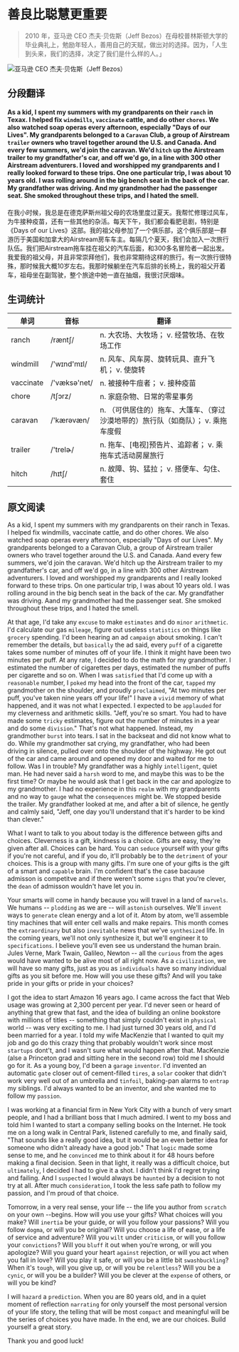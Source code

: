 # 善良比聪慧更重要
>2010 年，亚马逊 CEO 杰夫·贝佐斯（Jeff Bezos）在母校普林斯顿大学的毕业典礼上，勉励年轻人，善用自己的天赋，做出对的选择。因为，「人生到头来，我们的选择，决定了我们是什么样的人。」

![亚马逊 CEO 杰夫·贝佐斯（Jeff Bezos）](https://camo.githubusercontent.com/2c9376998e6bb7f6fe50664ae8bd3e0a63440471/687474703a2f2f6d6d62697a2e717069632e636e2f6d6d62697a2f44464156324b797463625569615543346d4d46477746524c64656f6e38314d4a565477365433726a38333057515a4f724847776c6575674757794b6a3245714a34546d70636458614b316c6a4f736a69635a6e39483278672f3634303f77785f666d743d6a7065672674703d7765627026777866726f6d3d35)

## 分段翻译


#### As a kid, I spent my summers with my grandparents on their `ranch` in Texax. I helped fix `windmills`, `vaccinate` cattle, and do other `chores`. We also watched soap operas every afternoon, especially "Days of our Lives". My grandparents belonged to a `Caravan` Club, a group of Airstream `trailer` owners who travel together around the U.S. and Canada. And every few summers, we'd join the caravan. We'd `hitch` up the Airstream trailer to my grandfather's car, and off we'd go, in a line with 300 other Airstream adventurers. I loved and worshipped my grandparents and I really looked forward to these trips. One one particular trip, I was about 10 years old. I was rolling around in the big bench seat in the back of the car. My grandfather was driving. And my grandmother had the passenger seat. She smoked throughout these trips, and I hated the smell.
在我小时候，我总是在德克萨斯州祖父母的农场里度过夏天。我帮忙修理过风车，为牛接种疫苗，还有一些其他的杂活。每天下午，我们都会看肥皂剧，特别是《Days of our Lives》这部。我的祖父母参加了一个俱乐部，这个俱乐部是一群游历于美国和加拿大的Airstream房车车主。每隔几个夏天，我们会加入一次旅行队伍。我们把Airstream拖车挂在祖父的汽车后面，和300多名冒险者一起出发。我爱我的祖父母，并且非常崇拜他们，我也非常期待这样的旅行。有一次旅行很特殊，那时候我大概10岁左右。我那时候躺坐在汽车后排的长椅上，我的祖父开着车，祖母坐在副驾驶，整个旅途中她一直在抽烟，我很讨厌烟味。

## 生词统计

| 单词 | 音标 | 翻译 |
|-|-|-|
| ranch | /ræntʃ/ | n. 大农场、大牧场； v. 经营牧场、在牧场工作 |
| windmill | /'wɪnd'mɪl/ | n. 风车、风车房、旋转玩具、直升飞机； v. 使旋转 |
| vaccinate | /'væksə'net/ | n. 被接种牛痘者； v. 接种疫苗 |
| chore | /tʃɔrz/ | n. 家庭杂物、日常的零星事务 |
| caravan | /'kærəvæn/ | n. （可供居住的）拖车、大篷车、（穿过沙漠地带的）旅行队（如商队）； v. 乘拖车度假 |
| trailer | /'trelɚ/ | n. 拖车、[电视]预告片、追踪者； v. 乘拖车式活动房屋旅行 |
| hitch | /hɪtʃ/ | n. 故障、钩、猛拉； v. 搭便车、勾住、套住 |

## 原文阅读

As a kid, I spent my summers with my grandparents on their ranch in Texas. I helped fix windmills, vaccinate cattle, and do other chores. We also watched soap operas every afternoon, especially "Days of our Lives". My grandparents belonged to a Caravan Club, a group of Airstream trailer owners who travel together around the U.S. and Canada. Aand every few summers, we'd join the caravan. We'd hitch up the Airstream trailer to my grandfather's car, and off we'd go, in a line with 300 other Airstream adventurers. I loved and worshipped my grandparents and I really looked forward to these trips. On one particular trip, I was about 10 years old. I was rolling around in the big bench seat in the back of the car. My grandfather was driving. Aand my grandmother had the passenger seat. She smoked throughout these trips, and I hated the smell.

At that age, I'd take any `excuse` to make `estimates` and do `minor` `arithmetic`. I'd calculate our gas `mileage`, figure out useless `statistics` on things like `grocery` spending. I'd been hearing an ad `campaign` about smoking. I can't remember the details, but `basically` the ad said, every `puff` of a cigarette takes some number of minutes off of your life. I think it might have been two minutes per puff. At any rate, I decided to do the math for my grandmother. I estimated the number of cigarettes per days, estimated the number of puffs per cigarette and so on. When I was `satisfied` that I'd come up with a `reasonable` number, I `poked` my head into the front of the car, `tapped` my grandmother on the shoulder, and proudly `proclaimed`, "At two minutes per puff, you've taken nine years off your life!" I have a `vivid` memory of what happened, and it was not what I expected. I expected to be `applauded` for my cleverness and arithmetic skills. "Jeff, you're so smart. You had to have made some `tricky` estimates, figure out the number of minutes in a year and do some `division`." That's not what happened. Instead, my grandmother `burst` into tears. I sat in the backseat and did not know what to do. While my grandmother sat crying, my grandfather, who had been driving in silence, pulled over onto the shoulder of the highway. He got out of the car and came around and opened my door and waited for me to follow. Was I in trouble? My grandfather was a highly `intelligent`, quiet man. He had never said a `harsh` word to me, and maybe this was to be the first time? Or maybe he would ask that I get back in the car and apologize to my grandmother. I had no experience in this `realm` with my grandparents and no way to `gauge` what the `consequences` might be. We stopped beside the trailer. My grandfather looked at me, and after a bit of silence, he gently and calmly said, "Jeff, one day you'll understand that it's harder to be kind than clever."

What I want to talk to you about today is the difference between gifts and choices. Cleverness is a gift, kindness is a choice. Gifts are easy, they're given after all. Choices can be hard. You can `seduce` yourself with your gifts if you're not careful, and if you do, it'll probably be to the `detriment` of your choices. This is a group with many gifts. I'm sure one of your gifts is the gift of a smart and `capable` brain. I'm confident that's the case bacause admisson is competitve and if there weren't some `signs` that you're clever, the `dean` of admisson wouldn't have let you in.

Your smarts will come in handy because you will travel in a land of `marvels`. We humans -- `plodding` as we are -- will `astonish` ourselves. We'll `invent` ways to `generate` clean energy and a lot of it. Atom by atom, we'll assemble tiny machines that will enter cell walls and make repairs. This month comes the `extraordinary` but also `inevitable` news that we've `synthesized` life. In the coming years, we'll not only synthesize it, but we'll engineer it to `specifications`. I believe you'll even see us understand the human brain. Jules Verne, Mark Twain, Galileo, Newton -- all the `curious` from the ages would have wanted to be alive most of all right now. As a `civilization`, we will have so many gifts, just as you as `individuals` have so many individual gifts as you sit before me. How will you use these gifts? And will you take pride in your gifts or pride in your choices?

I got the idea to start Amazon 16 years ago. I came across the fact that Web usage was growing at 2,300 percent per year. I'd never seen or heard of anything that grew that fast, and the idea of building an online bookstore with millions of titles -- something that simply couldn't exist in `physical` world -- was very exciting to me. I had just turned 30 years old, and I'd been married for a year. I told my wife MacKenzie that I wanted to quit my job and go do this crazy thing that probably wouldn't work since most `startups` dont't, and I wasn't sure what would happen after that. MacKenzie (alse a Princeton grad and sitting here in the second row) told me I should go for it. As a young boy, I'd been a `garage` `inventor`. I'd invented an automatic `gate` closer out of cement-filled `tires`, a `solar` cooker that didn't work very well out of an umbrella and `tinfoil`, baking-pan alarms to `entrap` my siblings. I'd always wanted to be an inventor, and she wanted me to follow my `passion`.

I was working at a financial firm in New York City with a bunch of very smart people, and I had a brilliant boss that I much admired. I went to my boss and told him I wanted to start a company selling books on the Internet. He took me on a long walk in Central Park, listened carefully to me, and finally said, "That sounds like a really good idea, but it would be an even better idea for someone who didn't already have a good job." That `logic` made some sense to me, and he `convinced` me to think about it for 48 hours before making a final decision. Seen in that light, it really was a difficult choice, but `ultimately`, I decided I had to give it a shot. I didn't think I'd regret trying and failing. And I `suspected` I would always be `haunted` by a decision to not try at all. After much `consideration`, I took the less safe path to follow my passion, and I'm proud of that choice.

Tomorrow, in a very real sense, your life -- the life you author from `scratch` on your own --begins.
How will you use your gifts? What choices will you make?
Will `inertia` be your guide, or will you follow your passions?
Will you follow `dogma`, or will you be original?
Will you choose a life of ease, or a life of service and adventure?
Will you `wilt` under `criticism`, or will you follow your `convictions`?
Will you `bluff` it out when you're wrong, or will you apologize?
Will you guard your heart `against` rejection, or will you act when you fall in love?
Will you play it safe, or will you be a little bit `swashbuckling`? 
When it's `tough`, will you give up, or will you be `relentless`?
Will you be a `cynic`, or will you be a builder?
Will you be clever at the `expense` of others, or will you be kind?

I will `hazard` a `prediction`. When you are 80 years old, and in a quiet moment of reflection `narrating` for only yourself the most personal version of your life story, the telling that will be most `compact` and meaningful will be the series of choices you have made. In the end, we are our choices. Build yourself a great story.

Thank you and good luck!